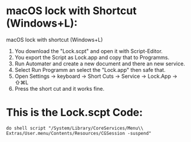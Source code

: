 # macOS lock with Shortcut (Windows+L):
macOS lock with shortcut (Windows+L)

1.  You download the "Lock.scpt" and open it with Script-Editor.
2.  You export the Script as Lock.app and copy that to Programms.
3.  Run Automater and create a new document and there an new service.
4.  Select Run Programm an select the "Lock.app" then safe that.
5.  Open Settings -> keyboard -> Short Cuts -> Service -> Lock.App -> ⇧⌘L
6.  Press the short cut and it works fine.




# This is the Lock.scpt Code:
```
do shell script "/System/Library/CoreServices/Menu\\ Extras/User.menu/Contents/Resources/CGSession -suspend"
```

